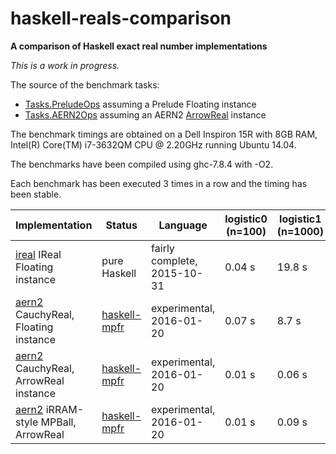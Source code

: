 # haskell-reals-comparison

__A comparison of Haskell exact real number implementations__

_This is a work in progress._

The source of the benchmark tasks:  
* [Tasks.PreludeOps](https://github.com/michalkonecny/haskell-reals-comparison/blob/master/src/Tasks/PreludeOps.hs) assuming a Prelude Floating instance
* [Tasks.AERN2Ops](https://github.com/michalkonecny/haskell-reals-comparison/blob/master/src/Tasks/AERN2Ops.hs) assuming an AERN2 [ArrowReal](https://github.com/michalkonecny/aern2/blob/master/aern2-num/src/AERN2/Num/Operations.hs) instance

The benchmark timings are obtained on a Dell Inspiron 15R with 8GB RAM,
Intel(R) Core(TM) i7-3632QM CPU @ 2.20GHz running Ubuntu 14.04.

The benchmarks have been compiled using ghc-7.8.4 with -O2.

Each benchmark has been executed 3 times in a row and the timing has been stable.

| Implementation | Status | Language | logistic0 (n=100) | logistic1 (n=1000)  | logistic2 (n=10000)  |
| -------------- | ------ | ------------ | ---- | --------- | --------- |
| [ireal](https://hackage.haskell.org/package/ireal) IReal Floating instance | pure Haskell | fairly complete, 2015-10-31 | 0.04 s | 19.8 s | > 10 min |
| [aern2](https://github.com/michalkonecny/aern2) CauchyReal, Floating instance | [haskell-mpfr](https://github.com/comius/haskell-mpfr) | experimental, 2016-01-20 | 0.07 s | 8.7 s | > 10 min |
| [aern2](https://github.com/michalkonecny/aern2) CauchyReal, ArrowReal instance | [haskell-mpfr](https://github.com/comius/haskell-mpfr) | experimental, 2016-01-20 | 0.01 s | 0.06 s | 3.2 s |
| [aern2](https://github.com/michalkonecny/aern2) iRRAM-style MPBall, ArrowReal | [haskell-mpfr](https://github.com/comius/haskell-mpfr) | experimental, 2016-01-20 | 0.01 s | 0.09 s | 5.0 s |
